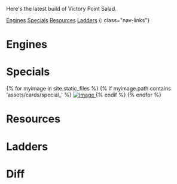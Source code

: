---
---
Here's the latest build of Victory Point Salad.

[Engines](#engines)
[Specials](#specials)
[Resources](#resources)
[Ladders](#Ladders)
{: class="nav-links"}

# Engines

# Specials

<div class="cards">
{% for myimage in site.static_files %}
  {% if myimage.path contains 'assets/cards/special_' %}
<a href="{{ site.baseurl }}{{ myimage.path }}">
  <img src="{{ site.baseurl }}{{ myimage.path }}" class="card" alt="image" />
</a>
  {% endif %}
{% endfor %}
</div>

# Resources

# Ladders

# Diff
